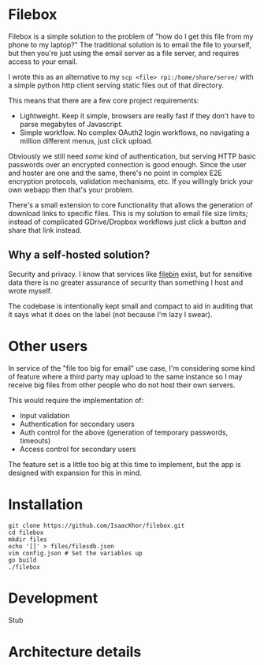 # Filebox

Filebox is a simple solution to the problem of "how do I get this file
from my phone to my laptop?" The traditional solution is to email the file to
yourself, but then you're just using the email server as a file server, and
requires access to your email.

I wrote this as an alternative to my `scp <file> rpi:/home/share/serve/`
with a simple python http client serving static files out of that directory.

This means that there are a few core project requirements:

- Lightweight. Keep it simple, browsers are really fast if they don't
  have to parse megabytes of Javascript.
- Simple workflow. No complex OAuth2 login workflows, no navigating a million
  different menus, just click upload.

Obviously we still need *some* kind of authentication, but serving HTTP
basic passwords over an encrypted connection is good enough. Since the user
and hoster are one and the same, there's no point in complex E2E encryption
protocols, validation mechanisms, etc. If you willingly brick your own webapp
then that's your problem.

There's a small extension to core functionality that allows the generation
of download links to specific files. This is my solution to email file size
limits; instead of complicated GDrive/Dropbox workflows just click a button
and share that link instead.

## Why a self-hosted solution?

Security and privacy. I know that services like [filebin](https://filebin.net/)
exist, but for sensitive data there is no greater assurance of security than
something I host and wrote myself.

The codebase is intentionally kept small and compact to aid in auditing that
it says what it does on the label (not because I'm lazy I swear).

# Other users

In service of the "file too big for email" use case, I'm considering some 
kind of feature where a third party may upload to the same instance so I may 
receive big files from other people who do not host their own servers.

This would require the implementation of:

- Input validation
- Authentication for secondary users
- Auth control for the above (generation of temporary passwords, timeouts)
- Access control for secondary users

The feature set is a little too big at this time to implement, but the app
is designed with expansion for this in mind.

# Installation

```
git clone https://github.com/IsaacKhor/filebox.git
cd filebox
mkdir files
echo '[]' > files/filesdb.json
vim config.json # Set the variables up
go build
./filebox
```

# Development

Stub

# Architecture details